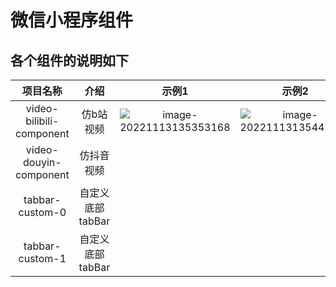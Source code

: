 # 微信小程序组件

## 各个组件的说明如下

|         项目名称         |       介绍       |                            示例1                             |                            示例2                             |
| :----------------------: | :--------------: | :----------------------------------------------------------: | :----------------------------------------------------------: |
| video-bilibili-component |    仿b站视频     | ![image-20221113135353168](https://cdn.jsdelivr.net/gh/a-jingchao/picture-bed/BlogImages/202211131354342.png) | ![image-20221113135447724](https://cdn.jsdelivr.net/gh/a-jingchao/picture-bed/BlogImages/202211131354786.png) |
|  video-douyin-component  |    仿抖音视频    |                                                              |                                                              |
|     tabbar-custom-0      | 自定义底部tabBar |                                                              |                                                              |
|     tabbar-custom-1      | 自定义底部tabBar |                                                              |                                                              |

